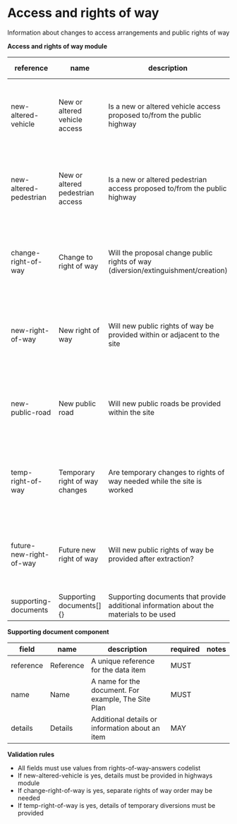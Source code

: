 # Access and rights of way

Information about changes to access arrangements and public rights of way


**Access and rights of way module**

| reference | name | description | only for application | requirement | notes |
| --- | --- | --- | --- | --- | --- |
| new-altered-vehicle | New or altered vehicle access | Is a new or altered vehicle access proposed to/from the public highway |  | MUST | Select from the **rights-of-way-answer** enum |
| new-altered-pedestrian | New or altered pedestrian access | Is a new or altered pedestrian access proposed to/from the public highway |  | MUST | Select from the **rights-of-way-answer** enum |
| change-right-of-way | Change to right of way | Will the proposal change public rights of way (diversion/extinguishment/creation) | full, hh, outline | MUST | Select from the **rights-of-way-answer** enum |
| new-right-of-way | New right of way | Will new public rights of way be provided within or adjacent to the site | full, extraction-oil-gas, outline | MUST | Select from the **rights-of-way-answer** enum |
| new-public-road | New public road | Will new public roads be provided within the site | full, extraction-oil-gas, outline | MUST | Select from the **rights-of-way-answer** enum |
| temp-right-of-way | Temporary right of way changes | Are temporary changes to rights of way needed while the site is worked | extraction-oil-gas | MUST | Select from the **rights-of-way-answer** enum |
| future-new-right-of-way | Future new right of way | Will new public rights of way be provided after extraction? | extraction-oil-gas | MUST | Select from the **rights-of-way-answer** enum |
| supporting-documents | Supporting documents[]{} | Supporting documents that provide additional information about the materials to be used |  | MAY |  |


**Supporting document component**

field | name | description | required | notes
-- | -- | -- | -- | --
reference | Reference | A unique reference for the data item | MUST | 
name | Name | A name for the document. For example, The Site Plan | MUST | 
details | Details | Additional details or information about an item | MAY | 

**Validation rules**

- All fields must use values from rights-of-way-answers codelist
- If new-altered-vehicle is yes, details must be provided in highways module
- If change-right-of-way is yes, separate rights of way order may be needed
- If temp-right-of-way is yes, details of temporary diversions must be provided